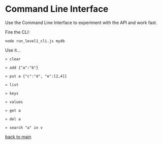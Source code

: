# Command Line Interface


Use the Command Line Interface to experiment with the API and work fast.



Fire the CLI:

    node run_level1_cli.js mydb



Use it...

    » clear

    » add {"a":"b"}

    » put a {"c":"d", "e":[2,4]}

    » list

    » keys

    » values

    » get a

    » del a

    » search "a" in v



[back to main](//JosePedroDias/level1/blob/master/README.md)

